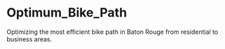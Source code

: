 # Optimum_Bike_Path
Optimizing the most efficient bike path in Baton Rouge from residential to business areas.
